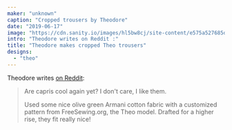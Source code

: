 ```yaml
---
maker: "unknown"
caption: "Cropped trousers by Theodore"
date: "2019-06-17"
image: "https://cdn.sanity.io/images/hl5bw8cj/site-content/e575a527685d83546061ac9508fd6ec83cd5bbfc-2160x3840.jpg"
intro: "Theodore writes on Reddit :"
title: "Theodore makes cropped Theo trousers"
designs:
  - "theo"
---
```



Theodore writes [on Reddit](https://www.reddit.com/r/sewing/comments/c1fue3/cropped_pants_for_the_summer_weather/):

> Are capris cool again yet? I don't care, I like them.
> 
> Used some nice olive green Armani cotton fabric with a customized pattern from FreeSewing.org, the Theo model. Drafted for a higher rise, they fit really nice!


